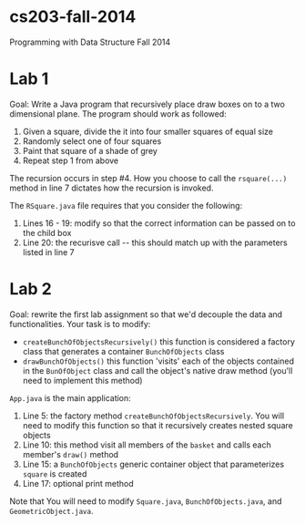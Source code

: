 cs203-fall-2014
===============

Programming with Data Structure Fall 2014

# Lab 1

Goal: Write a Java program that recursively place draw boxes on to a two dimensional plane.  The program should work as followed:

1. Given a square, divide the it into four smaller squares of equal size
2. Randomly select one of four squares
3. Paint that square of a shade of grey
4. Repeat step 1 from above

The recursion occurs in step #4.  How you choose to call the `rsquare(...)` method in line 7 dictates how the recursion is invoked.

The `RSquare.java` file requires that you consider the following:

1. Lines 16 - 19: modify so that the correct information can be passed on to the child box 
2. Line 20: the recurisve call -- this should match up with the parameters listed in line 7

# Lab 2

Goal: rewrite the first lab assignment so that we'd decouple the data and functionalities.  Your task is to modify: 

* `createBunchOfObjectsRecursively()` this function is considered a factory class that generates a container `BunchOfObjects` class
* `drawBunchOfObjects()` this function 'visits' each of the objects contained in the `BunOfObject` class and call the object's native draw method (you'll need to implement this method)

`App.java` is the main application:

1. Line 5: the factory method `createBunchOfObjectsRecursively`.  You will need to modify this function so that it recursively creates nested square objects
2. Line 10: this method visit all members of the `basket` and calls each member's `draw()` method
3. Line 15: a `BunchOfObjects` generic container object that parameterizes `square` is created 
4. Line 17: optional print method

Note that You will need to modify `Square.java`, `BunchOfObjects.java`, and `GeometricObject.java`.
